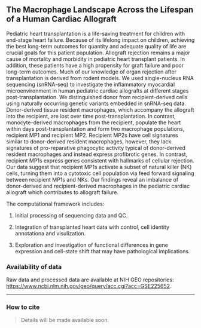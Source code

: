 ## The Macrophage Landscape Across the Lifespan of a Human Cardiac Allograft

Pediatric heart transplantation is a life-saving treatment for children with end-stage heart failure. Because of its lifelong impact on children, achieving the best long-term outcomes for quantity and adequate quality of life are crucial goals for this patient population. Allograft rejection remains a major cause of mortality and morbidity in pediatric heart transplant patients. In addition, these patients have a high propensity for graft failure and poor long-term outcomes. Much of our knowledge of organ rejection after transplantation is derived from rodent models. We used single-nucleus RNA sequencing (snRNA-seq) to investigate the inflammatory myocardial microenvironment in human pediatric cardiac allografts at different stages post-transplantation. We distinguished donor from recipient-derived cells using naturally occurring genetic variants embedded in snRNA-seq data. Donor-derived tissue resident macrophages, which accompany the allograft into the recipient, are lost over time post-transplantation. In contrast, monocyte-derived macrophages from the recipient, populate the heart within days post-transplantation and form two macrophage populations, recipient MP1 and recipient MP2. Recipient MP2s have cell signatures similar to donor-derived resident macrophages, however, they lack signatures of pro-reparative phagocytic activity typical of donor-derived resident macrophages and instead express profibrotic genes. In contrast, recipient MP1s express genes consistent with hallmarks of cellular rejection. Our data suggest that recipient MP1s activate a subset of natural killer (NK) cells, turning them into a cytotoxic cell population via feed forward signaling between recipient MP1s and NKs. Our findings reveal an imbalance of donor-derived and recipient-derived macrophages in the pediatric cardiac allograft which contributes to allograft failure. 


The computational framework includes: 

1) Initial processing of sequencing data and QC.

2) Integration of transplanted heart data with control, cell identity annotationa and visulization.

3) Exploration and investigation of functional differences in gene expression and cell-state shift that may have pathological implications. 

### Availability of data

Raw data and processed data are available at NIH GEO repositories: https://www.ncbi.nlm.nih.gov/geo/query/acc.cgi?acc=GSE225652.

***

 ### How to cite
 > Details will be made available soon.
